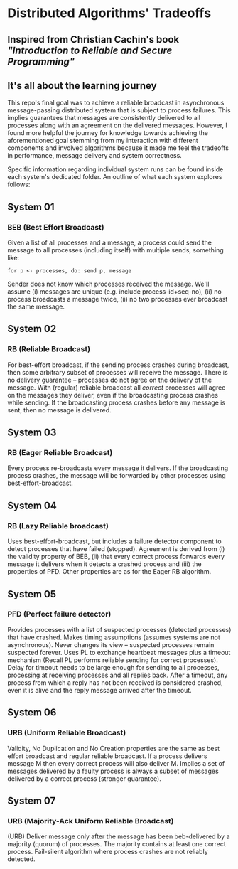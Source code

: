 # Distributed Algorithms' Tradeoffs 

## Inspired from Christian Cachin's book *"Introduction to Reliable and Secure Programming"*

## It's all about the learning journey

This repo's final goal was to achieve a reliable broadcast in asynchronous message-passing distributed system that is subject to process failures.  This implies guarantees that messages are consistently delivered to all processes along with an agreement on the delivered messages.  However, I found more helpful the journey for knowledge towards achieving the aforementioned goal stemming from my interaction with different components and involved algorithms because it made me feel the tradeoffs in performance, message delivery and system correctness.

Specific information regarding individual system runs can be found inside each system's dedicated folder.  An outline of what each system explores follows:

## System 01
### BEB (Best Effort Broadcast)
Given a list of all processes and a message, a process could send the message to all processes (including itself) with multiple sends, something like:

`for p <- processes, do: send p, message`

Sender does not know which processes received the message.  We'll assume (i) messages are unique (e.g. include process-id+seq-no), (ii) no process broadcasts a message twice, (ii) no two processes ever broadcast the same message.

## System 02
### RB (Reliable Broadcast)
For best-effort broadcast, if the sending process crashes during broadcast, then some arbitrary subset of processes will receive the message.  There is no delivery guarantee – processes do not agree on the delivery of the message.  With (regular) reliable broadcast all *correct* processes will agree on the messages they deliver, even if the broadcasting process crashes while sending.  If the broadcasting process crashes before any message is sent, then no message is delivered.

## System 03
### RB (Eager Reliable Broadcast)
Every process re-broadcasts every message it delivers.  If the broadcasting process crashes, the message will be forwarded by other processes using best-effort-broadcast.

## System 04
### RB (Lazy Reliable broadcast)
Uses best-effort-broadcast, but includes a failure detector component to detect processes that have failed (stopped).  Agreement is derived from (i) the validity property of BEB, (ii) that every correct process forwards every message it delivers when it detects a crashed process and (iii) the properties of PFD. Other properties are as for the Eager RB algorithm.

## System 05
### PFD (Perfect failure detector)
Provides processes with a list of suspected processes (detected processes) that have crashed.  Makes timing assumptions (assumes systems are not asynchronous).  Never changes its view – suspected processes remain suspected forever.  Uses PL to exchange heartbeat messages plus a timeout mechanism (Recall PL performs reliable sending for correct processes).  Delay for timeout needs to be large enough for sending to all processes, processing at receiving processes and all replies back.  After a timeout, any process from which a reply has not been received is considered crashed, even it is alive and the reply message arrived after the timeout.

## System 06
### URB (Uniform Reliable Broadcast)
Validity, No Duplication and No Creation properties are the same as best effort broadcast and regular reliable broadcast.  If a process delivers message M then every correct process will also deliver M.  Implies a set of messages delivered by a faulty process is always a subset of messages delivered by a correct process (stronger guarantee).

## System 07
### URB (Majority-Ack Uniform Reliable Broadcast)
(URB) Deliver message only after the message has been beb-delivered by a majority (quorum) of processes.  The majority contains at least one correct process.  Fail-silent algorithm where process crashes are not reliably detected.  
